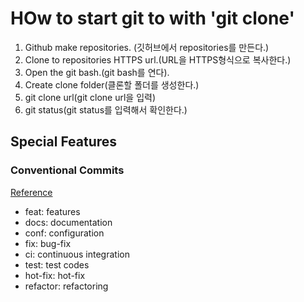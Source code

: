 # HOw to start git to with 'git clone'

1. Github make repositories. (깃허브에서 repositories를 만든다.)
2. Clone to repositories HTTPS url.(URL을 HTTPS형식으로 복사한다.)
3. Open the git bash.(git bash를 연다).
4. Create clone folder(클론할 폴더를 생성한다.)
5. git clone url(git clone url을 입력)
6. git status(git status를 입력해서 확인한다.)

## Special Features

### Conventional Commits

[Reference](https://www.conventionalcommits.org/en/v1.0.0/)

- feat: features
- docs: documentation
- conf: configuration
- fix: bug-fix
- ci: continuous integration
- test: test codes
- hot-fix: hot-fix
- refactor: refactoring
